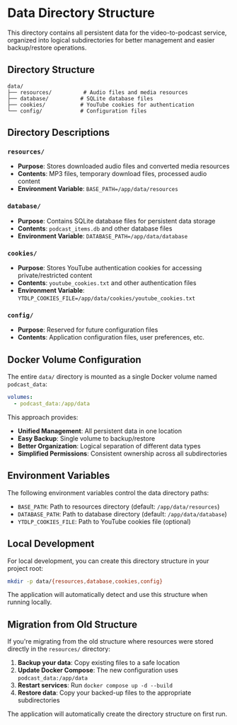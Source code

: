 # Data Directory Structure

This directory contains all persistent data for the video-to-podcast service, organized into logical subdirectories for better management and easier backup/restore operations.

## Directory Structure

```
data/
├── resources/          # Audio files and media resources
├── database/          # SQLite database files
├── cookies/           # YouTube cookies for authentication
└── config/            # Configuration files
```

## Directory Descriptions

### `resources/`
- **Purpose**: Stores downloaded audio files and converted media resources
- **Contents**: MP3 files, temporary download files, processed audio content
- **Environment Variable**: `BASE_PATH=/app/data/resources`

### `database/`
- **Purpose**: Contains SQLite database files for persistent data storage
- **Contents**: `podcast_items.db` and other database files
- **Environment Variable**: `DATABASE_PATH=/app/data/database`

### `cookies/`
- **Purpose**: Stores YouTube authentication cookies for accessing private/restricted content
- **Contents**: `youtube_cookies.txt` and other authentication files
- **Environment Variable**: `YTDLP_COOKIES_FILE=/app/data/cookies/youtube_cookies.txt`

### `config/`
- **Purpose**: Reserved for future configuration files
- **Contents**: Application configuration files, user preferences, etc.

## Docker Volume Configuration

The entire `data/` directory is mounted as a single Docker volume named `podcast_data`:

```yaml
volumes:
  - podcast_data:/app/data
```

This approach provides:
- **Unified Management**: All persistent data in one location
- **Easy Backup**: Single volume to backup/restore
- **Better Organization**: Logical separation of different data types
- **Simplified Permissions**: Consistent ownership across all subdirectories

## Environment Variables

The following environment variables control the data directory paths:

- `BASE_PATH`: Path to resources directory (default: `/app/data/resources`)
- `DATABASE_PATH`: Path to database directory (default: `/app/data/database`)
- `YTDLP_COOKIES_FILE`: Path to YouTube cookies file (optional)

## Local Development

For local development, you can create this directory structure in your project root:

```bash
mkdir -p data/{resources,database,cookies,config}
```

The application will automatically detect and use this structure when running locally.

## Migration from Old Structure

If you're migrating from the old structure where resources were stored directly in the `resources/` directory:

1. **Backup your data**: Copy existing files to a safe location
2. **Update Docker Compose**: The new configuration uses `podcast_data:/app/data`
3. **Restart services**: Run `docker compose up -d --build`
4. **Restore data**: Copy your backed-up files to the appropriate subdirectories

The application will automatically create the directory structure on first run.